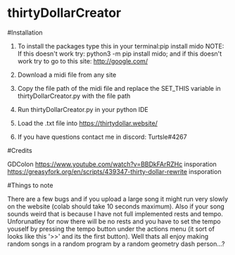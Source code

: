 # thirtyDollarCreator

#Installation

1. To install the packages type this in your terminal:pip install mido
NOTE: If this doesn't work try: python3 -m pip install mido; and if this doesn't work try to go to this site: http://google.com/

2. Download a midi file from any site

3. Copy the file path of the midi file and replace the SET_THIS variable in thirtyDollarCreator.py with the file path

4. Run thirtyDollarCreator.py in your python IDE

5. Load the .txt file into https://thirtydollar.website/

6. If you have questions contact me in discord: Turtsle#4267


#Credits

GDColon 
https://www.youtube.com/watch?v=BBDkFArRZHc insporation
https://greasyfork.org/en/scripts/439347-thirty-dollar-rewrite insporation

#Things to note

There are a few bugs and if you upload a large song it might run very slowly on the website (colab should take 10 seconds maximum). Also if your song sounds weird that is because I have not full implemented rests and tempo. Unforunatley for now there will be no rests and you have to set the tempo youself by pressing the tempo button under the actions menu (it sort of looks like this '>>' and its the first button). Well thats all enjoy making random songs in a random program by a random geometry dash person...?
